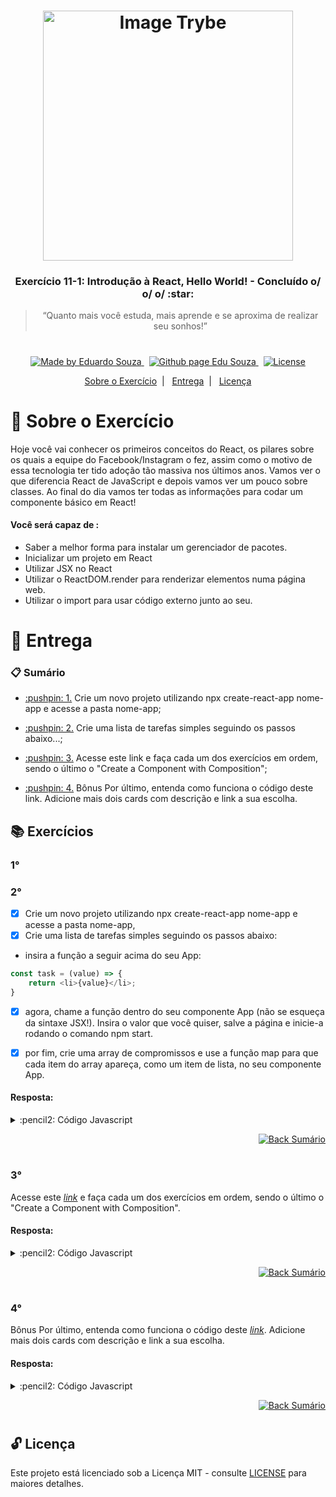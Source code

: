 <h1 align="center">
    <img alt="Image Trybe" src="https://i.ibb.co/d4W2x4g/trybe.png" width="400px" />
</h1>

<h3 align="center">
  Exercício 11-1: Introdução à React, Hello World! - Concluído o/ o/ o/ :star:
</h3>

<blockquote align="center">“Quanto mais você estuda, mais aprende e se aproxima de realizar seu sonhos!”</blockquote>

<h1></h1>

<p align="center">

  <a href="https://www.linkedin.com/in/eduardosouzaprogrammer/">
    <img alt="Made by Eduardo Souza" src="https://img.shields.io/badge/made%20by-Edu%20Souza-%23F8952D">
  </a>&nbsp;

 <a href="https://edusouza-programmer.github.io/">
<img alt="Github page Edu Souza " src="https://img.shields.io/badge/Github%20page-Edu_Souza-orange">
</a>&nbsp;

  <a href="LICENSE" >
    <img alt="License" src="https://img.shields.io/badge/license-MIT-%23F8952D">
  </a>

</p>

<p align="center">
  <a href="#rocket-Sobre-o-Exercício">Sobre o Exercício</a>&nbsp;&nbsp;|&nbsp;&nbsp;
  <a href="#postbox-Entrega">Entrega</a>&nbsp;&nbsp;|&nbsp;&nbsp;
  <a href="#unlock-Licença">Licença</a>
</p>

# :rocket: Sobre o Exercício

Hoje você vai conhecer os primeiros conceitos do React, os pilares sobre os quais a equipe do Facebook/Instagram o fez, assim como o motivo de essa tecnologia ter tido adoção tão massiva nos últimos anos.
Vamos ver o que diferencia React de JavaScript e depois vamos ver um pouco sobre classes. Ao final do dia vamos ter todas as informações para codar um componente básico em React!

#### Você será capaz de : 

- Saber a melhor forma para instalar um gerenciador de pacotes.
- Inicializar um projeto em React
- Utilizar JSX no React
- Utilizar o ReactDOM.render para renderizar elementos numa página web.
- Utilizar o import para usar código externo junto ao seu.

# :postbox: Entrega

### :clipboard: Sumário

- <p><a href="#1"> :pushpin: 1.</a> Crie um novo projeto utilizando npx create-react-app nome-app e acesse a pasta nome-app;</p>

- <p><a href="#2"> :pushpin: 2.</a> Crie uma lista de tarefas simples seguindo os passos abaixo...;</p>

- <p><a href="#3"> :pushpin: 3.</a> Acesse este link e faça cada um dos exercícios em ordem, sendo o último o "Create a Component with Composition";</p>

- <p><a href="#4"> :pushpin: 4.</a> Bônus Por último, entenda como funciona o código deste link. Adicione mais dois cards com descrição e link a sua escolha.</p>


## :books: Exercícios

### 1°  
### 2°

- [x] Crie um novo projeto utilizando npx create-react-app nome-app e acesse a pasta nome-app,
- [x] Crie uma lista de tarefas simples seguindo os passos abaixo:

- insira a função a seguir acima do seu App:

```js
const task = (value) => {
	return <li>{value}</li>;
}
``` 

- [x] agora, chame a função dentro do seu componente App (não se esqueça da sintaxe JSX!). Insira o valor que você quiser, salve a página e inicie-a rodando o comando npm start.	

- [x] por fim, crie uma array de compromissos e use a função map para que cada item do array apareça, como um item de lista, no seu componente App.

#### Resposta:

<details>
 <summary> :pencil2: Código Javascript</summary>

```js
import './App.css';

const commitments = ['Estudar', 'Aprender', 'Ajudar', 'Xablau1', 'Xablau2'];

const task = value => {
  return <li key={value}>{value}</li>;
};

const populateCommitmentList = () => {
  return commitments.map(commitment => task(commitment));
};

function App() {
  return <ul>{populateCommitmentList()}</ul>;
}

export default App;
```

</details>

<p align="right">
    <a href="#clipboard-Sumário">
    <img alt="Back Sumário" src="https://img.shields.io/badge/Back-Sum%C3%A1rio-orange">
  </a>
</p>

#

### 3° 

Acesse este _[link](https://www.freecodecamp.org/learn/front-end-libraries/react/)_ e faça cada um dos exercícios em ordem, sendo o último o "Create a Component with Composition".

#### Resposta:

<details>
 <summary> :pencil2: Código Javascript</summary>

```js
// Create a Simple JSX Element
const JSX = <h1>Hello JSX</h1>;

/* --------------- */
// React: Create a Complex JSX Element
const JSX = (<div>
    <h1></h1>
    <p></p>
    <ul>
        <li></li>
        <li></li>
        <li></li>
    </ul>
</div>)

/* ------------------ */

// React: Add Comments in JSX
const JSX = (
  <div>
  {/* To começando a gosta :) */}
    <h1>This is a block of JSX</h1>
    <p>Here's a subtitle</p>
  </div>
);

/* ----------------------- */

// React: Render HTML Elements to the DOM
const JSX = (
  <div>
    <h1>Hello World</h1>
    <p>Lets render this to the DOM</p>
  </div>
);
// Change code below this line

ReactDOM.render(JSX, document.getElementById('challenge-node'))

/* ------------------------------------------ */

// React: Define an HTML Class in JSX
const JSX = (
  <div className='myDiv'>
    <h1>Add a class to this div</h1>
  </div>
);

/* ------------------------------------- */

// React: Learn About Self-Closing JSX Tags
const JSX = (
  <div>
    <h2>Welcome to React!</h2> <br />
    <p>Be sure to close all tags!</p>
    <hr />
  </div>
);

/* ----------------------------------- */

// React: Create a Stateless Functional Component
const MyComponent = function() {
  // Change code below this line

return <div>Legal esta interessante</div>

  // Change code above this line
}

/* ----------------------------------- */

// React: Create a React Component
class MyComponent extends React.Component {
  constructor(props) {
    super(props);
  }
  render() {
    // Change code below this line
return <div><h1>Hello React!</h1></div>


    // Change code above this line
  }
};

/* --------------------------------------- */

// React: Create a Component with Composition
const ChildComponent = () => {
  return (
    <div>
      <p>I am the child</p>
    </div>
  );
};

class ParentComponent extends React.Component {
  constructor(props) {
    super(props);
  }
  render() {
    return (
      <div>
        <h1>I am the parent</h1>
        { /* Change code below this line */ }
          <ChildComponent/>

        { /* Change code above this line */ }
      </div>
    );
  }
};
```

</details>

<p align="right">
    <a href="#clipboard-Sumário">
    <img alt="Back Sumário" src="https://img.shields.io/badge/Back-Sum%C3%A1rio-orange">
  </a>
</p>

#

### 4° 

Bônus Por último, entenda como funciona o código deste _[link](https://codepen.io/nathansebhastian/pen/qgOJKe)_. Adicione mais dois cards com descrição e link a sua escolha.

#### Resposta:

<details>
 <summary> :pencil2: Código Javascript</summary>

```js
function Card(props) {
    return (
      <div className="card">
        <img className="card-img-top" src={props.featureImage} alt={props.title} />
        <div className="card-body">
          <h5 className="card-title">{props.title}</h5>
          <p className="card-text">{props.description}</p>
          <a href={props.link} className="btn btn-primary">Learn more</a>
        </div>
      </div>
    );
}

function CardList() {
  return (
		<div className="row">
		
		// O primeiro card aqui
      <div className="col-sm-4">
        <Card
          featureImage="https://sebhastian.com/static/4257b49310455388f3e155f8d5ab632e/fcc29/feature-image.png"
          title="Meu titulo qualquer"
          description="Estou gostando muito de aprender React"
          link="https://sebhastian.com/babel-guide"
        />
      </div>
			
		// O segundo card aqui 
      <div className="col-sm-4">
        <Card
          featureImage="https://sebhastian.com/static/4257b49310455388f3e155f8d5ab632e/fcc29/feature-image.png"
          title="Meu segundo titulo qualquer"
          description="Nem sei o que dizer, tanta emoção"
          link="https://sebhastian.com/babel-guide"
        />
      </div>
      
      <div className="col-sm-4">
        <Card
          featureImage="https://sebhastian.com/static/eb0e936c0ef42ded5c6b8140ece37d3e/fcc29/feature-image.png"
          title="How To Make Interactive ReactJS Form"
          description="Let's write some interactive form with React"
          link="https://sebhastian.com/interactive-react-form"
        />
      </div>
      <div className="col-sm-4">
        <Card
          featureImage="https://sebhastian.com/static/4257b49310455388f3e155f8d5ab632e/fcc29/feature-image.png"
          title="Babelify your JavaScript code"
          description="Babel make JavaScript code browser-compatible."
          link="https://sebhastian.com/babel-guide"
        />
      </div>
      <div className="col-sm-4">
        <Card
          featureImage="https://sebhastian.com/static/4d13c75e6afd3976800de29628da5ba5/fcc29/feature-image.png"
          title="JavaScript Basics Before You Learn React"
          description="Learn the prerequisites of learning React fast"
          link="https://sebhastian.com/js-before-react"
        />
      </div>
    </div>
  );
}

ReactDOM.render(<CardList />, document.getElementById('root'))
```

</details>

<p align="right">
    <a href="#clipboard-Sumário">
    <img alt="Back Sumário" src="https://img.shields.io/badge/Back-Sum%C3%A1rio-orange">
  </a>
</p>

#

## :unlock: Licença

Este projeto está licenciado sob a Licença MIT - consulte [LICENSE](https://opensource.org/licenses/MIT) para maiores detalhes.
